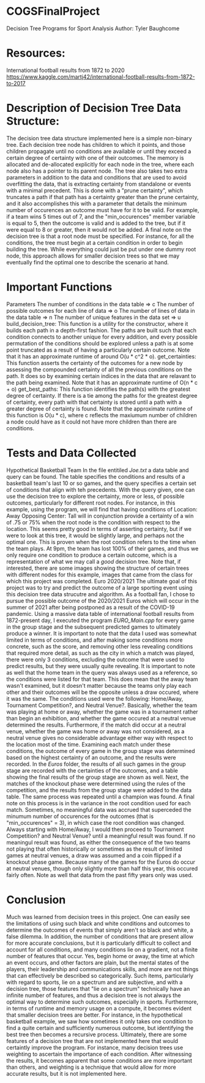 # COGSFinalProject
Decision Tree Programs for Sport Analysis
Author: Tyler Baughcome

# Resources: 
International football results from 1872 to 2020
https://www.kaggle.com/martj42/international-football-results-from-1872-to-2017

# Description of Decision Tree Data Structure:
  The decision tree data structure implemented here is a simple non-binary tree.
  Each decision tree node has children to which it points, and those children propagate until
  no conditions are available or until they exceed a certain degree of certainty with one of
  their outcomes. The memory is allocated and de-allocated explicitly for each node in the tree,
  where each node also has a pointer to its parent node. The tree also takes two extra parameters
  in addition to the data and conditions that are used to avoid overfitting the data, that is extracting
  certainty from standalone or events with a minimal precedent. This is done with a "prune certainty", which
  truncates a path if that path has a certainty greater than the prune certainty, and it also accomplishes
  this with a parameter that details the minimum number of occurences an outcome must have for it to be valid. 
  For example, if a team wins 5 times out of 7, and the "min_occurences" member variable is equal to 5, then the
  outcome is valid and is added to the tree, but if it were equal to 8 or greater, then it would not be added.
  A final note on the decision tree is that a root node must be specified. For instance, for all the conditions, the
  tree must begin at a certain condition in order to begin building the tree. While everything could just be put under 
  one dummy root node, this approach allows for smaller decision trees so that we may eventually find the optimal one to
  describe the scenario at hand.

# Important Functions
  Parameters
   The number of conditions in the data table => c
   The number of possible outcomes for each line of data => o
   The number of lines of data in the data table => n
   The number of unique features in the data set => u
  build_decision_tree:
    This function is a utility for the constructor, where it builds each path in a depth-first
    fashion. The paths are built such that each condition connects to another unique for every 
    addition, and every possible permutation of the conditions should be explored unless a path
    is at some point truncated as a result of having a particularly certain outcome.
    Note that it has an approximate runtime of around O(u * c^2 * o).
  get_certainties:
    This function asserts the certainty of the outcomes for a new node by assessing the compounded
    certainty of all the previous conditions on the path. It does so by examining certain indices in 
    the data that are relavant to the path being examined.
    Note that it has an approximate runtime of O(n * c + o)
  get_best_paths:
    This function identifies the path(s) with the greatest degree of certainty. If there is a tie
    among the paths for the greatest degree of certainty, every path with that certainty is stored
    until a path with a greater degree of certainty is found. 
    Note that the approximate runtime of this function is O(u * c), where c reflects the maxiumum
    number of children a node could have as it could not have more children than there are conditions.
# Tests and Data Collected
Hypothetical Basketball Team
  In the file entitiled *Joe.txt* a data table and query can be found. The table specifies the conditions
  and results of a basketball team's last 10 or so games, and the query specifies a certain set of conditions
  that align with teh precedents. With the query given, one can use the decision tree to explore the certainty,
  more or less, of possible outcomes, particularly for different root nodes. 
  For instance, in this example, using the program, we will find that having conditions of
  Location: Away 
  Opposing Center: Tall
  will in conjunction provide a certainty of a win of .75 or 75% when the root node is the condition
  with respect to the location. This seems pretty good in terms of asserting certainty, but if we were
  to look at this tree, it would be slightly large, and perhaps not the optimal one.
  This is proven when the root condition refers to the time when the team plays. At 9pm, the team has lost 
  100% of their games, and thus we only require one condition to produce a certain outcome, which is a 
  representation of what we may call a *good* decision tree.
  Note that, if interested, there are some images showing the structure of certain trees with different nodes
  for this example, images that came from the class for which this project was completed.
Euro 2020/2021
  The ultimate goal of this project was to try and predict the outcome of a large sporting event using this decision
  tree data strucutre and algorithm. As a football fan, I chose to pursue the possible outcome of the 2020/2021 Euros
  which will occur in the summer of 2021 after being postponed as a result of the COVID-19 pandemic. Using a massive data
  table of international football results from 1872-present day, I executed the program *EURO_Main.cpp* for every game in the 
  group stage and the subsequent predicted games to ultimately produce a winner. It is important to note that the data I used was
  somewhat limited in terms of conditions, and after making some conditions more concrete, such as the score, and removing other less
  revealing conditions that required more detail, as such as the city in which a match was played, there were only 3 conditions, excluding
  the outcome that were used to predict results, but they were usually quite revealing. It is important to note as well that the home team
  in the query was always used as a reference, so the conditions were listed for that team. This does mean that the away team wasn't examined, but
  it doesn't matter because the teams only play each other and their outcomes will be the opposite unless a draw occured, where it was the same.
  The conditions used were the following: Home/Away, Tournament Competition?, and Neutral Venue?. Basically, whether the team was playing at home
  or away, whether the game was in a tournament rather than begin an exhibition, and whether the game occured at a neutral venue determined the results.
  Furthermore, if the match did occur at a neutral venue, whether the game was home or away was not considered, as a neutral venue gives no considerable
  advantage either way with respect to the location most of the time. Examining each match under these conditions, the outcome of every game in the group stage
  was determined based on the highest certainty of an outcome, and the results were recorded. In the *Euros* folder, the results of all such games
  in the group stage are recorded with the certainties of the outcomes, and a table showing the final results of the group stage are shown as well.
  Next, the matches of the knockout phase were determined using the rules of the competition, and the results from the group stage were added to 
  the data table. The same process was repeated until a champion was found.
  A final note on this process is in the variance in the root condition used for each match. Sometimes, no meaningful data was accrued that superceded
  the minumum number of occurences for the outcomes (that is "min_occurences" = 3), in which case the root condition was changed. Always starting with
  Home/Away, I would then proceed to Tournament Competition? and Neutral Venue? until a meaningful result was found. If no meaningul result was found, as
  either the consequence of the two teams not playing that often historically or sometimes as the result of limited games at neutral venues, a draw was assumed
  and a coin flipped if a knockout phase game. Because many of the games for the Euros do occur at neutral venues, though only slightly more than half this year,
  this occured fairly often. Note as well that data from the past fifty years only was used.
# Conclusion
Much was learned from decision trees in this project. One can easily see the limitations of using such black and white conditions and outcomes 
to determine the outcomes of events that simply aren't so black and white, a false dilemma. In addition, the number of conditions that are present
allow for more accurate conclusions, but it is particularly difficult to collect and account for all conditions, and many conditions lie on a gradient, not
a finite number of features that occur. Yes, begin home or away, the time at which an event occurs, and other factors are plain, but the mental states 
of the players, their leadership and communications skills, and more are not things that can effectively be described so categorically. Such items, particularly
with regard to sports, lie on a spectrum and are subjective, and with a decision tree, those features that "lie on a spectrum" technically have an infinite 
number of features, and thus a decision tree is not always the optimal way to determine such outcomes, especially in sports. 
Furthermore, in terms of runtime and memory usage on a compute, it becomes evident that smaller decision trees are better. For instance, in the hypothetical
basketball example, we saw how sometimes it only takes one condition to find a quite certain and sufficiently numerous outcome, but identifying the best tree
then becomes a recursive process. 
Ultimately, there are some features of a decision tree that are not implemented here that would certaintly improve the program. For instance, many decision
trees use weighting to ascertain the importance of each condition. After witnessing the results, it becomes apparent that some conditions are more important
than others, and weighting is a technique that would allow for more accurate results, but it is not implemented here.
  

  
